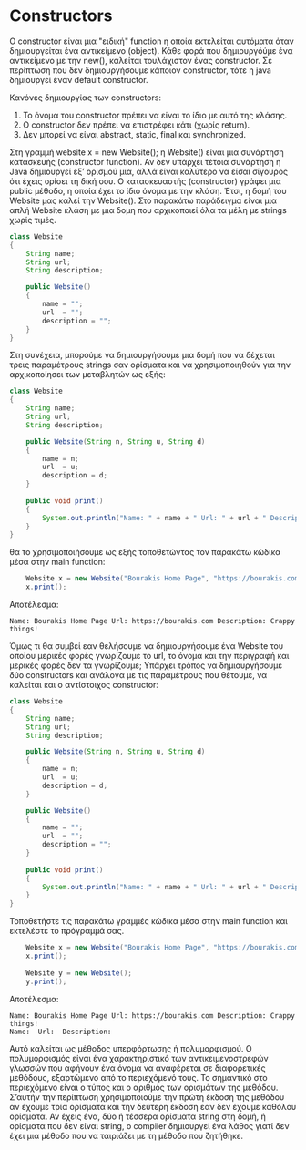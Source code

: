 # Constructors
Ο constructor είναι μια "ειδική" function η οποία εκτελείται αυτόματα όταν δημιουργείται ένα αντικείμενο (object). Κάθε φορά που δημιουργόύμε ένα αντικείμενο με την new(), καλείται τουλάχιστον ένας constructor. Σε περίπτωση που δεν δημιουργήσουμε κάποιον constructor, τότε η java δημιουργεί έναν default constructor.

Κανόνες δημιουργίας των constructors:
1. Το όνομα του constructor πρέπει να είναι το ίδιο με αυτό της κλάσης.
2. Ο constructor δεν πρέπει να επιστρέφει κάτι (χωρίς return).
3. Δεν μπορεί να είναι abstract, static, final και synchronized.

Στη γραμμή website x = new Website(); η Website() είναι μια συνάρτηση κατασκευής (constructor function). Αν δεν υπάρχει τέτοια συνάρτηση η Java δημιουργεί εξ’ ορισμού μια, αλλά είναι καλύτερο να είσαι σίγουρος ότι έχεις ορίσει τη δική σου. Ο κατασκευαστής (constructor) γράφει μια public μέθοδο, η οποία έχει το ίδιο όνομα με την κλάση. Έτσι, η δομή του Website μας καλεί την Website(). Στο παρακάτω παράδειγμα είναι μια απλή Website κλάση με μια δομη που αρχικοποιεί όλα τα μέλη με strings χωρίς τιμές.

```java
class Website 
{
    String name;
    String url;
    String description;

    public Website() 
    {
        name = ""; 
        url  = "";
        description = "";
    }
}
```

Στη συνέχεια, μπορούμε να δημιουργήσουμε μια δομή που να δέχεται τρεις παραμέτρους strings σαν ορίσματα και να χρησιμοποιηθούν για την αρχικοποίησει των μεταβλητών ως εξής:

```java
class Website 
{
    String name;
    String url;
    String description;

    public Website(String n, String u, String d) 
    {
        name = n; 
        url  = u;
        description = d;
    }
    
    public void print()
    {
        System.out.println("Name: " + name + " Url: " + url + " Description: " + description);
    }
}
```

θα το χρησιμοποιήσουμε ως εξής τοποθετώντας τον παρακάτω κώδικα μέσα στην main function:

```java
    Website x = new Website("Bourakis Home Page", "https://bourakis.com", "Crappy things!");
    x.print();
```

Αποτέλεσμα:
```
Name: Bourakis Home Page Url: https://bourakis.com Description: Crappy things!
```

Όμως τι θα συμβεί εαν θελήσουμε να δημιουργήσουμε ένα Website του οποίου μερικές φορές γνωρίζουμε το url, το όνομα και την περιγραφή και μερικές φορές δεν τα γνωρίζουμε; Υπάρχει τρόπος να δημιουργήσουμε δύο constructors και ανάλογα με τις παραμέτρους που θέτουμε, να καλείται και ο αντίστοιχος constructor:

```java
class Website 
{
    String name;
    String url;
    String description;

    public Website(String n, String u, String d) 
    {
        name = n; 
        url  = u;
        description = d;
    }

    public Website() 
    {
        name = ""; 
        url  = "";
        description = "";
    }
    
    public void print()
    {
        System.out.println("Name: " + name + " Url: " + url + " Description: " + description);
    }
}
```

Τοποθετήστε τις παρακάτω γραμμές κώδικα μέσα στην main function και εκτελέστε το πρόγραμμά σας.

```java
    Website x = new Website("Bourakis Home Page", "https://bourakis.com", "Crappy things!");
    x.print();
    
    Website y = new Website();
    y.print();
```

Αποτέλεσμα:
```
Name: Bourakis Home Page Url: https://bourakis.com Description: Crappy things!
Name:  Url:  Description: 
```

Αυτό καλείται ως μέθοδος υπερφόρτωσης ή πολυμορφισμού. Ο πολυμορφισμός είναι ένα χαρακτηριστικό των αντικειμενοστρεφών γλωσσών που αφήνουν ένα όνομα να αναφέρεται σε διαφορετικές μεθόδους, εξαρτώμενο από το περιεχόμενό τους. Το σημαντικό στο περιεχόμενο είναι ο τύπος και ο αριθμός των ορισμάτων της μεθόδου. Σ’αυτήν την περίπτωση χρησιμοποιούμε την πρώτη έκδοση της μεθόδου αν έχουμε τρία ορίσματα και την δεύτερη έκδοση εαν δεν έχουμε καθόλου ορίσματα. Αν έχεις ένα, δύο ή τέσσερα ορίσματα string στη δομή, ή ορίσματα που δεν είναι string, ο compiler δημιουργεί ένα λάθος γιατί δεν έχει μια μέθοδο που να ταιριάζει με τη μέθοδο που ζητήθηκε.

 
